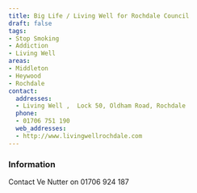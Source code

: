 ```yaml
---
title: Big Life / Living Well for Rochdale Council
draft: false
tags:
- Stop Smoking
- Addiction
- Living Well
areas:
- Middleton
- Heywood
- Rochdale
contact:
  addresses:
  - Living Well ,  Lock 50, Oldham Road, Rochdale
  phone:
  - 01706 751 190
  web_addresses:
  - http://www.livingwellrochdale.com
---
```


### Information
Contact Ve Nutter on 01706 924 187

